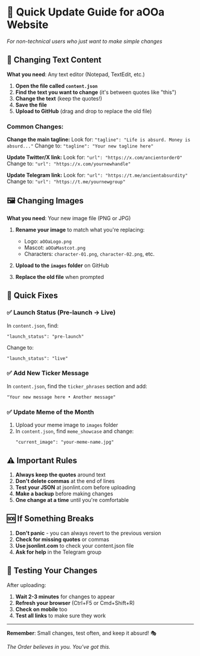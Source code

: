 # 🚀 Quick Update Guide for aOOa Website

*For non-technical users who just want to make simple changes*

## 📝 Changing Text Content

**What you need**: Any text editor (Notepad, TextEdit, etc.)

1. **Open the file called `content.json`**
2. **Find the text you want to change** (it's between quotes like "this")
3. **Change the text** (keep the quotes!)
4. **Save the file**
5. **Upload to GitHub** (drag and drop to replace the old file)

### Common Changes:

**Change the main tagline:**
Look for: `"tagline": "Life is absurd. Money is absurd..."`
Change to: `"tagline": "Your new tagline here"`

**Update Twitter/X link:**
Look for: `"url": "https://x.com/ancientorderO"`
Change to: `"url": "https://x.com/yournewhandle"`

**Update Telegram link:**
Look for: `"url": "https://t.me/ancientabsurdity"`
Change to: `"url": "https://t.me/yournewgroup"`

## 🖼️ Changing Images

**What you need**: Your new image file (PNG or JPG)

1. **Rename your image** to match what you're replacing:
   - Logo: `aOOaLogo.png`
   - Mascot: `aOOaMastcot.png`
   - Characters: `character-01.png`, `character-02.png`, etc.

2. **Upload to the `images` folder** on GitHub
3. **Replace the old file** when prompted

## 🎯 Quick Fixes

### ✅ Launch Status (Pre-launch → Live)
In `content.json`, find:
```
"launch_status": "pre-launch"
```
Change to:
```
"launch_status": "live"
```

### ✅ Add New Ticker Message
In `content.json`, find the `ticker_phrases` section and add:
```
"Your new message here • Another message"
```

### ✅ Update Meme of the Month
1. Upload your meme image to `images` folder
2. In `content.json`, find `meme_showcase` and change:
   ```
   "current_image": "your-meme-name.jpg"
   ```

## ⚠️ Important Rules

1. **Always keep the quotes** around text
2. **Don't delete commas** at the end of lines
3. **Test your JSON** at jsonlint.com before uploading
4. **Make a backup** before making changes
5. **One change at a time** until you're comfortable

## 🆘 If Something Breaks

1. **Don't panic** - you can always revert to the previous version
2. **Check for missing quotes** or commas
3. **Use jsonlint.com** to check your content.json file
4. **Ask for help** in the Telegram group

## 📱 Testing Your Changes

After uploading:
1. **Wait 2-3 minutes** for changes to appear
2. **Refresh your browser** (Ctrl+F5 or Cmd+Shift+R)
3. **Check on mobile** too
4. **Test all links** to make sure they work

---

**Remember**: Small changes, test often, and keep it absurd! 🎭

*The Order believes in you. You've got this.*


